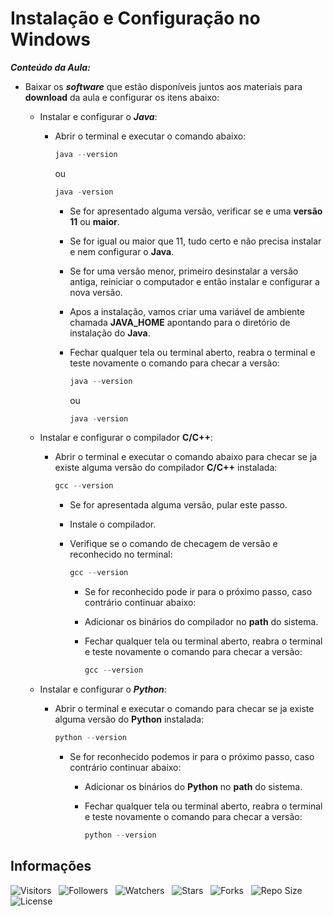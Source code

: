 <!-- Titulo -->
# Instalação e Configuração no Windows

***Conteúdo da Aula:***

* Baixar os ***software*** que estão disponíveis juntos aos materiais para **download** da aula e configurar os itens abaixo:
  * Instalar e configurar o ***Java***:
    * Abrir o terminal e executar o comando abaixo:

      ```powershell
      java --version
      ```

      ou

      ```powershell
      java -version
      ```

      * Se for apresentado alguma versão, verificar se e uma **versão 11** ou **maior**.
      * Se for igual ou maior que 11, tudo certo e não precisa instalar e nem configurar o **Java**.
      * Se for uma versão menor, primeiro desinstalar a versão antiga, reiniciar o computador e então instalar e configurar a nova versão.
      * Apos a instalação, vamos criar uma variável de ambiente chamada **JAVA_HOME** apontando para o diretório de instalação do **Java**.
      * Fechar qualquer tela ou terminal aberto, reabra o terminal e teste novamente o comando para checar a versão:

        ```powershell
        java --version
        ```

        ou

        ```powershell
        java -version
        ```

  * Instalar e configurar o compilador **C/C++**:
    * Abrir o terminal e executar o comando abaixo para checar se ja existe alguma versão do compilador **C/C++** instalada:

      ```powershell
      gcc --version
      ```

      * Se for apresentada alguma versão, pular este passo.
      * Instale o compilador.
      * Verifique se o comando de checagem de versão e reconhecido no terminal:

        ```powershell
        gcc --version
        ```

        * Se for reconhecido pode ir para o próximo passo, caso contrário continuar abaixo:
        * Adicionar os binários do compilador no **path** do sistema.
        * Fechar qualquer tela ou terminal aberto, reabra o terminal e teste novamente o comando para checar a versão:

          ```powershell
          gcc --version
          ```

  * Instalar e configurar o ***Python***:
    * Abrir o terminal e executar o comando para checar se ja existe alguma versão do **Python** instalada:

      ```powershell
      python --version
      ```

      * Se for reconhecido podemos ir para o próximo passo, caso contrário continuar abaixo:
        * Adicionar os binários do **Python** no **path** do sistema.
        * Fechar qualquer tela ou terminal aberto, reabra o terminal e teste novamente o comando para checar a versão:

          ```powershell
          python --version
          ```

<!-- Table of Contents -->
<!-- ## Tabela de Conteúdos -->

<!-- - [Vista por Cima](#vista-por-cima) -->
  <!-- - [Foto da Tela](#foto-da-tela) -->
  <!-- - [Links](#links) -->
<!-- - [Meu Processo](#meu-processo) -->
  <!-- - [Construido com](#construido-com) -->
  <!-- - [O que Aprendi](#o-que-aprendi) -->
  <!-- - [Desenvolvimento Continuo](#desenvolvimento-continuo) -->
  <!-- - [Recursos Uteis](#recursos-uteis) -->
<!-- - [Autores](#autores) -->
<!-- - [Agradecimentos](#agradecimentos) -->
<!-- - [Informações](#informações) -->

<!-- Overview-->
<!-- ## Vista por Cima -->
<!-- Screenshot -->
<!-- ### Foto da Tela -->
<!-- Links -->
<!-- ### Links -->
<!-- My Process -->
<!-- ## Meu Processo -->
<!-- Built with -->
<!-- ### Construido com -->
<!-- What I Learned -->
<!-- ### O que Aprendi -->
<!-- Continued Development -->
<!-- ### Desenvolvimento Continuo -->
<!-- Useful Resources -->
<!-- ### Recursos Uteis -->
<!-- Authors -->
<!-- ## Autores -->
<!-- Acknowledgments -->
<!-- ## Agradecimentos -->
<!-- Information -->
## Informações

![Visitors](https://api.visitorbadge.io/api/visitors?path=Devsgeeknerd%2Fcla-ins-con-win-pre-amb-alg-log-par-pro-bas-ava&label=Visitantes&labelColor=%23f9e64f&countColor=%23008000&style=plastic "Total de Visitas")
&nbsp;
![Followers](https://img.shields.io/github/followers/Devsgeeknerd?style=p&label=Seguidores&labelColor=f9e64f&color=008000 "Total de Seguidores")
&nbsp;
![Watchers](https://img.shields.io/github/watchers/Devsgeeknerd/cla-ins-con-win-pre-amb-alg-log-par-pro-bas-ava?style=p&label=Observadores&labelColor=f9e64f&color=008000 "Total de Observadores")
&nbsp;
![Stars](https://img.shields.io/github/stars/Devsgeeknerd/cla-ins-con-win-pre-amb-alg-log-par-pro-bas-ava?style=p&label=Estrelas&labelColor=f9e64f&color=008000 "Total de Estrelas")
&nbsp;
![Forks](https://img.shields.io/github/forks/Devsgeeknerd/cla-ins-con-win-pre-amb-alg-log-par-pro-bas-ava?style=p&label=Bifurcações&labelColor=f9e64f&color=008000 "Total de Bifurcações")
&nbsp;
![Repo Size](https://img.shields.io/github/repo-size/Devsgeeknerd/cla-ins-con-win-pre-amb-alg-log-par-pro-bas-ava?style=p&label=Tamanho&labelColor=f9e64f&color=008000 "Tamanho do Repositório")
&nbsp;
![License](https://img.shields.io/github/license/Devsgeeknerd/cla-ins-con-win-pre-amb-alg-log-par-pro-bas-ava?style=p&label=Licença&labelColor=f9e64f&color=008000 "Licença do Repositório")

